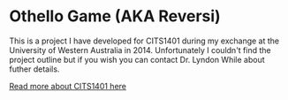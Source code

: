 # Othello Game (AKA Reversi)

This is a project I have developed for CITS1401 during my exchange at the University of Western Australia in 2014. 
Unfortunately I couldn't find the project outline but if you wish you can contact Dr. Lyndon While about futher details.

[Read more about CITS1401 here](https://uims.research.uwa.edu.au/Units/ViewContent.aspx?ID=54293)
